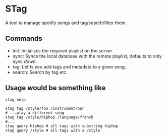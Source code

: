 # STag

A tool to manage spotify songs and tag/search/filter them.

## Commands

 - init: Initializes the required playlist on the server
 - sync: Syncs the local database with the remote playlist, defaults to only
   sync *down*.
 - tag: Let'ts you add tags and metadata to a given song.
 - search: Search by tag etc.

## Usage would be something like

```
stag help

stag tag /style/foo /instrument/bar
# ...play a different song
stag tag /style/hiphop /language/french
#...
stag query hiphop # all tags with substring hiphop
stag query /style # all tags with a /style
